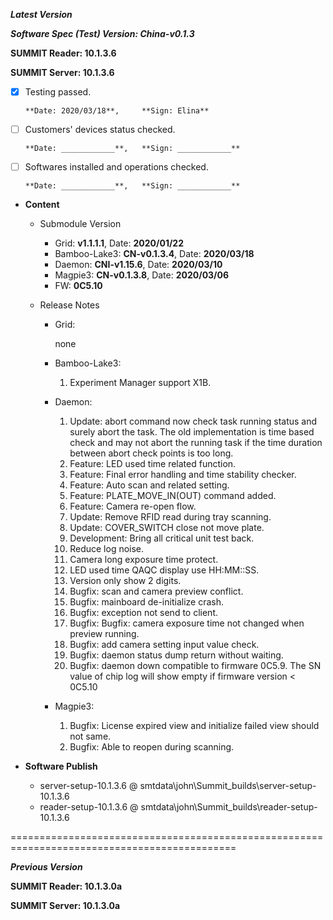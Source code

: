 ***Latest Version***

***Software Spec (Test) Version: China-v0.1.3***

**SUMMIT Reader: 10.1.3.6**

**SUMMIT Server: 10.1.3.6**

* [x] Testing passed. 

      **Date: 2020/03/18**,     **Sign: Elina**

* [ ] Customers' devices status checked. 

      **Date: ____________**,   **Sign: ____________**

* [ ] Softwares installed and operations checked. 

      **Date: ____________**,   **Sign: ____________**

*  **Content**
    *  Submodule Version
        *  Grid: **v1.1.1.1**,          Date: **2020/01/22**
        *  Bamboo-Lake3: **CN-v0.1.3.4**,  Date: **2020/03/18**
        *  Daemon: **CNI-v1.15.6**,        Date: **2020/03/10**
        *  Magpie3: **CN-v0.1.3.8**,       Date: **2020/03/06**
        *  FW: **0C5.10**

    *  Release Notes
        *  Grid:
        
            none

        * Bamboo-Lake3:
            1. Experiment Manager support X1B.

        *  Daemon:
            1. Update: abort command now check task running status and surely abort the task. The old implementation is time based check and may not abort the running task if the time duration between abort check points is too long.
            2. Feature: LED used time related function.
            3. Feature: Final error handling and time stability checker.
            4. Feature: Auto scan and related setting.
            5. Feature: PLATE_MOVE_IN(OUT) command added.
            6. Feature: Camera re-open flow.
            7. Update: Remove RFID read during tray scanning.
            8. Update: COVER_SWITCH close not move plate.
            9. Development: Bring all critical unit test back.
            10. Reduce log noise.
            11. Camera long exposure time protect.
            12. LED used time QAQC display use HH:MM::SS.
            13. Version only show 2 digits.
            14. Bugfix: scan and camera preview conflict.
            15. Bugfix: mainboard de-initialize crash.
            16. Bugfix: exception not send to client.
            17. Bugfix: Bugfix: camera exposure time not changed when preview running.
            18. Bugfix: add camera setting input value check.
            19. Bugfix: daemon status dump return without waiting.
            20. Bugfix: daemon down compatible to firmware 0C5.9. The SN value of chip log will show empty if firmware version < 0C5.10
            
        *  Magpie3:
            1. Bugfix: License expired view and initialize failed view should not same.
            2. Bugfix: Able to reopen during scanning.
        
* **Software Publish** 
    * server-setup-10.1.3.6 @ smtdata\john\Summit_builds\server-setup-10.1.3.6
    * reader-setup-10.1.3.6 @ smtdata\john\Summit_builds\reader-setup-10.1.3.6

=============================================================================================

***Previous Version***

**SUMMIT Reader: 10.1.3.0a**

**SUMMIT Server: 10.1.3.0a**
